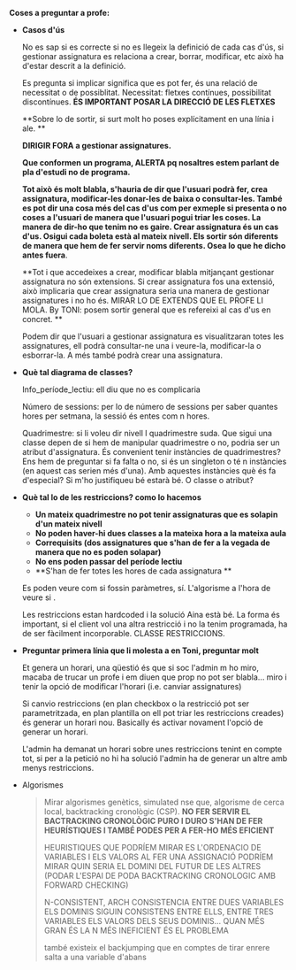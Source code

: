 **Coses a preguntar a profe:** 

- **Casos d'ús**

  No es sap si es correcte si no es llegeix la definició de cada cas d'ús, si gestionar assignatura es relaciona a crear, borrar, modificar, etc això ha d'estar descrit a la definició. 

  Es pregunta si implicar significa que es pot fer, és una relació de necessitat o de possiblitat. Necessitat: fletxes contínues, possibilitat discontínues. **ÉS IMPORTANT POSAR LA DIRECCIÓ DE LES FLETXES**

  **Sobre lo de sortir, si surt molt ho poses explícitament en una línia i ale. **

  **DIRIGIR FORA a gestionar assignatures.**

  **Que conformen un programa, ALERTA pq nosaltres estem parlant de pla d'estudi no de programa.**

  **Tot això és molt blabla, s'hauria de dir que l'usuari podrà fer, crea assignatura, modificar-les donar-les de baixa o consultar-les. També es pot dir una cosa més del cas d'us com per exmeple si presenta o no coses a l'usuari de manera que l'usuari pogui triar les coses. La manera de dir-ho que tenim no es gaire. Crear assignatura és un cas d'us. Osigui cada boleta està al mateix nivell.  Els sortir són diferents de manera que hem de fer servir noms diferents. Osea lo que he dicho antes fuera**.  

  **Tot i que accedeixes a crear, modificar blabla mitjançant gestionar assignatura no són extensions. Si crear assignatura fos una extensió, això implicaria que crear assignatura seria una manera de gestionar assignatures i no ho és.  MIRAR LO DE EXTENDS QUE EL PROFE LI MOLA. By TONI: posem sortir general que es refereixi al cas d'us en concret. **

  Podem dir que l'usuari a gestionar assignatura es visualitzaran totes les assignatures, ell podrà consultar-ne una i veure-la, modificar-la o esborrar-la. A més també podrà crear una assignatura. 

- **Què tal diagrama de classes?**

  Info_període_lectiu:  ell diu que no es complicaria

  Número de sessions: per lo de número de sessions per saber quantes hores per setmana, la sessió és entes com n hores. 

  Quadrimestre: si li voleu dir nivell l quadrimestre suda. Que sigui una classe depen de si hem de manipular quadrimestre o no, podria ser un atribut d'assignatura. És convenient tenir instàncies de quadrimestres? Ens hem de preguntar si fa falta o no, si és un singleton o té n instàncies (en aquest cas serien més d'una). Amb aquestes instàncies què és fa d'especial?  Si m'ho justifiqueu bé estarà bé. O classe o atribut? 

- **Què tal lo de les restriccions? como lo hacemos** 

  - **Un mateix quadrimestre no pot tenir assignaturas que es solapin d'un mateix nivell**
  - **No poden haver-hi dues classes a la mateixa hora a la mateixa aula**
  - **Correquisits (dos assignatures que s'han de fer a la vegada de manera que no es poden solapar)**
  - **No ens poden passar del període lectiu** 
  - **S'han de fer totes les hores de cada assignatura **

  Es poden veure com si fossin paràmetres, sí. L'algorisme a l'hora de veure si .

  Les restriccions estan hardcoded i la solució Aina està bé. La forma és important, si el client vol una altra restricció i no la tenim programada, ha de ser fàcilment incorporable.  CLASSE RESTRICCIONS.

- **Preguntar primera línia que li molesta a en Toni, preguntar molt**

  Et genera un horari, una qüestió és que si soc l'admin m ho miro, macaba de trucar un profe i em diuen que prop no pot ser blabla... miro i tenir la opció de modificar l'horari (i.e. canviar assignatures)

  Si canvio restriccions (en plan checkbox o la restricció pot ser parametritzada, en plan plantilla on ell pot triar les restriccions creades) és generar un horari nou. Basically és activar novament l'opció de generar un horari. 

  L'admin ha demanat un horari sobre unes restriccions tenint en compte tot, si per a la petició no hi ha solució l'admin ha de generar un altre amb menys restriccions. 

- Algorismes

  > Mirar algorismes genètics, simulated nse que, algorisme de cerca local, backtracking cronològic (CSP). **NO FER SERVIR EL BACTRACKING CRONOLÒGIC PURO I DURO S'HAN DE FER HEURÍSTIQUES I TAMBÉ PODES PER A FER-HO MÉS EFICIENT**
  >
  > HEURISTIQUES QUE PODRÍEM MIRAR ES L'ORDENACIO DE VARIABLES I ELS VALORS 
  > AL FER UNA ASSIGNACIÓ PODRÍEM MIRAR QUIN SERIA EL DOMINI DEL FUTUR DE LES ALTRES (PODAR L'ESPAI DE PODA BACKTRACKING CRONOLOGIC AMB FORWARD CHECKING)
  >
  > N-CONSISTENT, ARCH CONSISTENCIA ENTRE DUES VARIABLES ELS DOMINIS SIGUIN CONSISTENS ENTRE ELLS, ENTRE TRES VARIABLES ELS VALORS DELS SEUS DOMINIS... QUAN MÉS GRAN ÉS LA N MÉS INEFICIENT ÉS EL PROBLEMA
  >
  > també existeix el backjumping que en comptes de tirar enrere salta a una variable d'abans 

